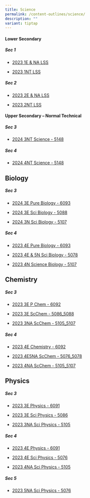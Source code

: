 ```yaml
---
title: Science
permalink: /content-outlines/science/
description: ""
variant: tiptap
---
```

<h4>Lower Secondary</h4><h5>Sec 1</h5><ul data-tight="true" class="tight"><li><p><a href="/files/Content%20Outlines%20For%20Science/2023%201ENA%20LSS.pdf" rel="noopener noreferrer nofollow" target="_blank">2023 1E &amp; NA LSS</a></p></li><li><p><a href="/files/Content%20Outlines%20For%20Science/2023%201NT%20LSS.pdf" rel="noopener noreferrer nofollow" target="_blank">2023 1NT LSS</a></p></li></ul><h5>Sec 2</h5><ul data-tight="true" class="tight"><li><p><a href="/files/Content%20Outlines%20For%20Science/2023%202ENA%20LSS.pdf" rel="noopener noreferrer nofollow" target="_blank">2023 2E &amp; NA LSS</a></p></li><li><p><a href="/files/Content%20Outlines%20For%20Science/2023%202NT%20LSS.pdf" rel="noopener noreferrer nofollow" target="_blank">2023 2NT LSS</a></p></li></ul><h4>Upper Secondary – Normal Technical</h4><h5>Sec 3</h5><ul data-tight="true" class="tight"><li><p><a href="/files/Content Outlines For Science/2024_3NT_Science_5148_Content_Outline.pdf" rel="noopener noreferrer nofollow" target="_blank">2024 3NT Science - 5148</a></p></li></ul><h5>Sec 4</h5><ul data-tight="true" class="tight"><li><p><a href="/files/Content Outlines For Science/2024_4NT_Science_5148_Content_Outline.pdf" rel="noopener noreferrer nofollow" target="_blank">2024 4NT Science - 5148</a></p></li></ul><h2>Biology</h2><h5>Sec 3</h5><ul data-tight="true" class="tight"><li><p><a href="/files/Content Outlines For Science/2024_3E_Pure_Biology_6093_Content_Outline.pdf" rel="noopener noreferrer nofollow" target="_blank">2024 3E Pure Biology - 6093</a></p></li><li><p><a href="/files/Content Outlines For Science/2024_3E_Sci__Biology__5088_Content_Outline.pdf" rel="noopener noreferrer nofollow" target="_blank">2024 3E Sci Biology - 5088</a></p></li><li><p><a href="/files/Content Outlines For Science/2024_3N_Sci__Biology__5107_Content_Outline.pdf" rel="noopener noreferrer nofollow" target="_blank">2024 3N Sci Biology - 5107</a></p></li></ul><h5>Sec 4</h5><ul data-tight="true" class="tight"><li><p><a href="/files/Content%20Outlines%20For%20Science/2023%204E%20Pure%20Biology%206093.pdf" rel="noopener noreferrer nofollow" target="_blank">2023 4E Pure Biology - 6093</a></p></li><li><p><a href="/files/Content%20Outlines%20For%20Science/2023%204E5N%20Sci%20Biology%205078.pdf" rel="noopener noreferrer nofollow" target="_blank">2023 4E &amp; 5N Sci Biology - 5078</a></p></li><li><p><a href="/files/Content%20Outlines%20For%20Science/2023%204N%20Science%20Biology%205107.pdf" rel="noopener noreferrer nofollow" target="_blank">2023 4N Science Biology - 5107</a></p></li></ul><h2>Chemistry</h2><h5>Sec 3</h5><ul data-tight="true" class="tight"><li><p><a href="/files/Content%20Outlines%20For%20Science/2023%203E%20P%20Chem%206092.pdf" rel="noopener noreferrer nofollow" target="_blank">2023 3E P Chem - 6092</a></p></li><li><p><a href="/files/Content%20Outlines%20For%20Science/2023%203E%20ScChem%205086_5088.pdf" rel="noopener noreferrer nofollow" target="_blank">2023 3E ScChem - 5086_5088</a></p></li><li><p><a href="/files/Content%20Outlines%20For%20Science/2023%203NA%20ScChem%205105_5107.pdf" rel="noopener noreferrer nofollow" target="_blank">2023 3NA ScChem - 5105_5107</a></p></li></ul><h5>Sec 4</h5><ul data-tight="true" class="tight"><li><p><a href="/files/Content%20Outlines%20For%20Science/2023%204E%20Chemistry%206092.pdf" rel="noopener noreferrer nofollow" target="_blank">2023 4E Chemistry - 6092</a></p></li><li><p><a href="/files/Content%20Outlines%20For%20Science/2023%204E5NA%20ScChem%205076_5078.pdf" rel="noopener noreferrer nofollow" target="_blank">2023 4E5NA ScChem - 5076_5078</a></p></li><li><p><a href="/files/Content%20Outlines%20For%20Science/2023%204NA%20ScChem%205105_5107.pdf" rel="noopener noreferrer nofollow" target="_blank">2023 4NA ScChem - 5105_5107</a></p></li></ul><h2>Physics</h2><h5>Sec 3</h5><ul data-tight="true" class="tight"><li><p><a href="/files/Content%20Outlines%20For%20Science/2023%203E%20Physics%206091.pdf" rel="noopener noreferrer nofollow" target="_blank">2023 3E Physics - 6091</a></p></li><li><p><a href="/files/Content%20Outlines%20For%20Science/2023%203E%20Sci%20Physics%205086.pdf" rel="noopener noreferrer nofollow" target="_blank">2023 3E Sci Physics - 5086</a></p></li><li><p><a href="/files/Content%20Outlines%20For%20Science/2023%203NA%20Sci%20Physics%205105.pdf" rel="noopener noreferrer nofollow" target="_blank">2023 3NA Sci Physics - 5105</a></p></li></ul><h5>Sec 4</h5><ul data-tight="true" class="tight"><li><p><a href="/files/Content%20Outlines%20For%20Science/2023%204E%20Physics%206091.pdf" rel="noopener noreferrer nofollow" target="_blank">2023 4E Physics - 6091</a></p></li><li><p><a href="/files/Content%20Outlines%20For%20Science/2023%204E%20Sci%20Physics%205076%20.pdf" rel="noopener noreferrer nofollow" target="_blank">2023 4E Sci Physics - 5076</a></p></li><li><p><a href="/files/Content%20Outlines%20For%20Science/2023%204NA%20Sci%20Physics%205105.pdf" rel="noopener noreferrer nofollow" target="_blank">2023 4NA Sci Physics - 5105</a></p></li></ul><h5>Sec 5</h5><ul data-tight="true" class="tight"><li><p><a href="/files/Content%20Outlines%20For%20Science/2023%205NA%20Sci%20Physics%205076.pdf" rel="noopener noreferrer nofollow" target="_blank">2023 5NA Sci Physics - 5076</a></p></li></ul><p></p>